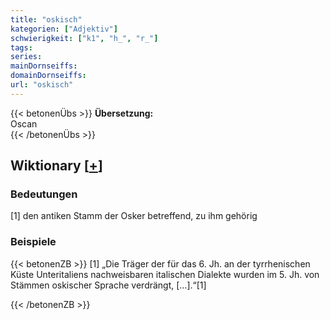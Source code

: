 ```yaml
---
title: "oskisch"
kategorien: ["Adjektiv"]
schwierigkeit: ["k1", "h_", "r_"]
tags:
series:
mainDornseiffs:
domainDornseiffs:
url: "oskisch"
---
```


{{< betonenÜbs >}}
**Übersetzung:**  
Oscan  
{{< /betonenÜbs >}}

## Wiktionary [[+](https://de.wiktionary.org/wiki/oskisch)]

### Bedeutungen
[1] den antiken Stamm der Osker betreffend, zu ihm gehörig  

### Beispiele
{{< betonenZB >}}
[1] „Die Träger der für das 6. Jh. an der tyrrhenischen Küste Unteritaliens nachweisbaren italischen Dialekte wurden im 5. Jh. von Stämmen oskischer Sprache verdrängt, […].“[1]  

{{< /betonenZB >}}

